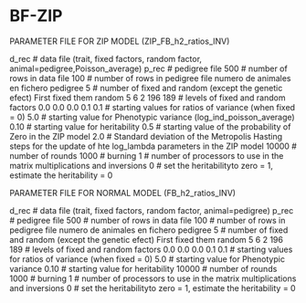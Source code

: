 # BF-ZIP



PARAMETER FILE FOR ZIP MODEL (ZIP_FB_h2_ratios_INV)


d_rec               # data file (trait, fixed factors, random factor, animal=pedigree,Poisson_average)
p_rec               # pedigree file
500                 # number of rows in data file
100                 # number of rows in pedigree file numero de animales en fichero pedigree
5                   # number of fixed and random (except the genetic efect) First fixed them random
5 6 2 196 189       # levels of fixed and random factors
0.0 0.0 0.0 0.1 0.1 # starting values for ratios of variance (when fixed = 0)
5.0                 # starting value for Phenotypic variance (log_ind_poisson_average)
0.10                # starting value for heritability
0.5                 # starting value of the probability of Zero in the ZIP model 
2.0                 # Standard deviation of the Metropolis Hasting steps for the update of hte log_lambda parameters in the ZIP model 
10000               # number of rounds
1000                # burning
1                   # number of processors to use in the matrix multiplications and inversions
0                   # set the heritabilityto zero = 1, estimate the heritability = 0


PARAMETER FILE FOR NORMAL MODEL (FB_h2_ratios_INV)


d_rec               # data file (trait, fixed factors, random factor, animal=pedigree)
p_rec               # pedigree file
500                 # number of rows in data file
100                 # number of rows in pedigree file numero de animales en fichero pedigree
5                   # number of fixed and random (except the genetic efect) First fixed them random
5 6 2 196 189       # levels of fixed and random factors
0.0 0.0 0.0 0.1 0.1 # starting values for ratios of variance (when fixed = 0)
5.0                 # starting value for Phenotypic variance 
0.10                # starting value for heritability
10000               # number of rounds
1000                # burning
1                   # number of processors to use in the matrix multiplications and inversions
0                   # set the heritabilityto zero = 1, estimate the heritability = 0







